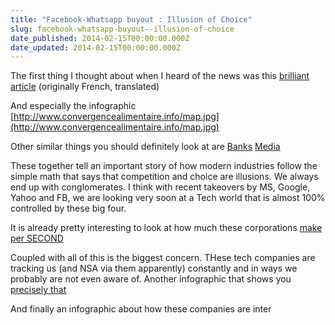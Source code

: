 ```yaml
---
title: "Facebook-Whatsapp buyout : Illusion of Choice"
slug: facebook-whatsapp-buyout--illusion-of-choice
date_published: 2014-02-15T00:00:00.000Z
date_updated: 2014-02-15T00:00:00.000Z
---
```


The first thing I thought about when I heard of the news was this [brilliant article](http://translate.google.co.in/translate?hl=en&amp;sl=fr&amp;u=http://convergencealimentaire.info) (originally French, translated)

And especially the infographic [http://www.convergencealimentaire.info/map.jpg](http://www.convergencealimentaire.info/map.jpg)

Other similar things you should definitely look at are
[Banks](http://www.motherjones.com/politics/2010/01/bank-merger-history)
[Media](http://www.ritholtz.com/blog/2012/07/media-consolidation-the-illusion-of-choice-2/)

These together tell an important story of how modern industries follow the simple math that says that competition and choice are illusions. We always end up with conglomerates. I think with recent takeovers by MS, Google, Yahoo and FB, we are looking very soon at a Tech world that is almost 100% controlled by these big four.

It is already pretty interesting to look at how much these corporations [make per SECOND](http://www.dailymail.co.uk/sciencetech/article-2507178/Interactive-infographic-reveals-tech-companies-make-second.html)

Coupled with all of this is the biggest concern. THese tech companies are tracking us (and NSA via them apparently) constantly and in ways we probably are not even aware of. Another infographic that shows you
[precisely that](http://www.baynote.com/infographic/big-brother-is-a-tech-company/)

And finally an infographic about how these companies are inter
